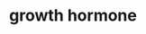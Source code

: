 ---
title: "growth hormone"
type: note
tags:
 - biology
 - disorders
 - endocrine_system
created: 2023.01.03 15:38
created_by: 
---